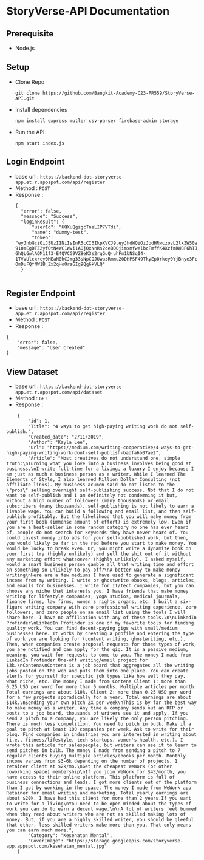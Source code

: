 # StoryVerse-API Documentation

## Prerequisite
- Node.js

## Setup
- Clone Repo
  ```
  git clone https://github.com/Bangkit-Academy-C23-PR559/StoryVerse-API.git
  ```
- Install dependencies
  ```
  npm install express mutler csv-parser firebase-admin storage
  ```  
- Run the API
  ```
  npm start index.js
  ```


## Login Endpoint
- base url : ```https://backend-dot-storyverse-app.et.r.appspot.com/api/register```
- Method : ```POST```
- Response :
  ```
  {
    "error": false,
    "message": "Success",
    "loginResult": {
        "userId": "6QXuQgzgcTneLIP7VTdi",
        "name": "dummy-test",
        "token": "eyJhbGciOiJSUzI1NiIsInR5cCI6IkpXVCJ9.eyJhdWQiOiJodHRwczovL2lkZW50aXR5dG9vbGtpdC5nb29nbGVhcGlzLmNvbS9nb29nbGUuaWRlbnRpdHkuaWRlbnRpdHl0b29sa2l0LnYxLklkZW50aXR5VG9vbGtpdCIsImlhdCI6MTY4NTM3NzU0NiwiZXhwIjoxNjg1MzgxMTQ2LCJpc3MiOiJmaXJlYmFzZS1hZG1pbnNkay13ZHZ4akBzdG9yeXZlcnNlLWFwcC5pYW0uZ3NlcnZpY2VhY2NvdW50LmNvbSIsInN1YiI6ImZpcmViYXNlLWFkbWluc2RrLXdkdnhqQHN0b3J5dmVyc2UtYXBwLmlhbS5nc2VydmljZWFjY291bnQuY29tIiwidWlkIjoiNlFYdVFnemdjVG5lTElQN1ZUZGkifQ.edhRffE0MbpYXbDuVHekJJ8_iLZIw0WMx7CtL17HWvCh9O3vFNNF6Auj3TA7L_YmcYUTTbkoL0H-910YEgDTZ2yfOtN4WC1Wvi1AOjQxNnRs2ceBQOjimxmfwelbcFmffK4XzfmRW8F6hTJSDIfCQaWYFCRQ7sA1eMb1WtN7Tm7bNBwb8Ob_daXo3fdEqDA5-GhQLGwlAOM11f3-E4QVCG9VZ8eK3s2rgGuQ-uhFm1bNSqI4-1TVvUlcxrcy0MEaN0hCJmg33sNpCQJUwazRmmu20DHPSF49TkyEp0rkey0YjBnye3Fcq-OmDuFQfNW1B_Zx2qHoOrsGIg9Qg6kVLQ"
    }


## Register Endpoint
- base url : ```https://backend-dot-storyverse-app.et.r.appspot.com/api/register```
- Method : ```POST```
- Response :
```
{
    "error": false,
    "message": "User Created"
}
```

## View Dataset
- base url : ```https://backend-dot-storyverse-app.et.r.appspot.com/api/dataset```
- Method : ```GET```
- Response :
```
    {
        "id": 1,
        "Title": "4 ways to get high-paying writing work do not self-publish.",
        "Created_date": "2/11/2019",
        "Author": "Kayla Lee",
        "Url": "https://medium.com/writing-cooperative/4-ways-to-get-high-paying-writing-work-dont-self-publish-badfa6b07ae2",
        "Article": "Most creatives do not understand one, simple truth:\nTurning what you love into a business involves being good at business.\nI write full-time for a living, a luxury I enjoy because I am just as much a business person as a writer. While I learned The Elements of Style, I also learned Million Dollar Consulting (not affiliate links). My business acumen said do not listen to the \"pros\" selling overnight self-publishing success. Not that I do not want to self-publish and I am definitely not condemning it but, without a high number of followers (many thousands) or email subscribers (many thousands), self-publishing is not likely to earn a livable wage. You can build a following and email list, and then self-publish profitably. But the likelihood that you will make money from your first book (immense amount of effort) is extremely low. Even if you are a best-seller in some random category no one has ever heard of, people do not search for keywords they have never heard of. You could invest money into ads for your self-published work, but then, you would likely be far in the red before you start to make money. You would be lucky to break even. Or, you might write a dynamite book on your first try (highly unlikely) and sell the shit out of it without any marketing effort whatsoever (highly unlikely). I asked myself, would a smart business person gamble all that writing time and effort on something so unlikely to pay off?\nA better way to make money writing\nHere are a few mediums I have used to generate a significant income from my writing. I write or ghostwrite ebooks, blogs, articles, and emails for businesses. I write for IT/tech companies, but you can choose any niche that interests you. I have friends that make money writing for lifestyle companies, yoga studios, medical journals, finance firms, law firms, women's rights organs, etc. I built a six-figure writing company with zero professional writing experience, zero followers, and zero people on an email list using the tools I will share here. I have no affiliation with any of these tools.\n\nLinkedIn Profinder\nLinkedIn Profinder is one of my favorite tools for finding quality work. You can find decent-paying gigs with small/medium businesses here. It works by creating a profile and entering the type of work you are looking for (content writing, ghostwriting, etc.). Then, when companies create proposal requests for those types of work, you are notified and can apply for the gig. It is a passive medium, meaning, you wait for requests to come to you. The money I made from LinkedIn Profinder One-off writing/email project for $3k.\nContena\nContena is a job board that aggregates all the writing jobs posted on the web and puts them into one place. You can create alerts for yourself for specific job types like how well they pay, what niche, etc. The money I made from Contena Client 1: more than 0.25 USD per word for more than 6 months. Multiple articles per month. Total earnings are about $10k. Client 2: more than 0.25 USD per word for a few projects sporadically for a year. Total earnings are about $14k.\nSending your own pitch 2X per week\nThis is by far the best way to make money as a writer. Any time a company sends out an RFP or posts to a job board, thousands of writers see it and apply. If you send a pitch to a company, you are likely the only person pitching. There is much less competition. You need to pitch in bulk. Make it a goal to pitch at least 100 companies per week. Ask to write for their blog. Find companies in industries you are interested in writing about (i.e., fitness/lifestyle, tech startups, women's health, etc.). I wrote this article for salespeople, but writers can use it to learn to send pitches in bulk. The money I made from sending a pitch to 7 regular clients buying multiple articles/ebooks per month. Monthly income varies from $3-6k depending on the number of projects. 1 retainer client at $2k/mo.\nGet the cheapest WeWork (or other coworking space) membership\nIf you join WeWork for $45/month, you have access to their online platform. This platform is full of business connections and leads. I got more clients out of the platform than I got by working in the space. The money I made from WeWork app Retainer for email writing and marketing. Total yearly earnings are about $20k. I have had this client for more than 2 years.If you want to write for a living\nYou need to be open minded about the types of work you can do to earn a decent wage.\n\nA lot of writers feel bummed when they read about writers who are not as skilled making lots of money. But, if you are a highly skilled writer, you should be gleeful that other, less skilled writers make more than you. That only means you can earn much more.",
        "Category": "Kesehatan Mental",
        "CoverImage": "https://storage.googleapis.com/storyverse-app.appspot.com/kesehatan_mental.jpg"
    }
```
